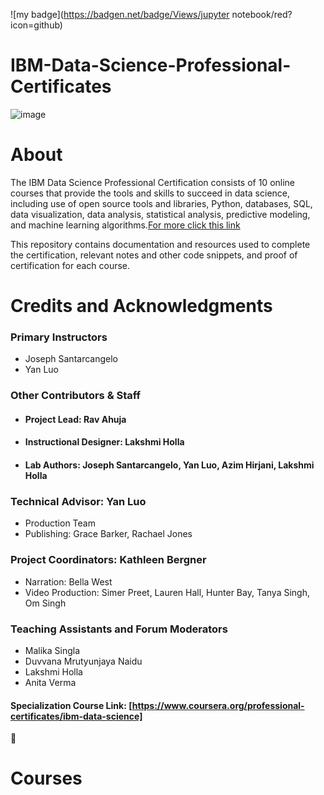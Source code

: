 !\[my badge\](https://badgen.net/badge/Views/jupyter notebook/red?icon=github)

# IBM-Data-Science-Professional-Certificates
![image](https://user-images.githubusercontent.com/112087783/229282047-ad3e19a0-fad1-454d-867e-f2fb59a97b4f.png) 

# About
The IBM Data Science Professional Certification consists of 10 online courses that provide the tools and skills to succeed in data science, including use of open source tools and libraries, Python, databases, SQL, data visualization, data analysis, statistical analysis, predictive modeling, and machine learning algorithms.[For more click this link](https://www.ibm.com/training/badge/data-science-professional-certificate)

This repository contains documentation and resources used to complete the certification, relevant notes and other code snippets, and proof of certification for each course.
# Credits and Acknowledgments
### Primary Instructors
- Joseph Santarcangelo
- Yan Luo
### Other Contributors & Staff 
- #### Project Lead: Rav Ahuja
- #### Instructional Designer: Lakshmi Holla
- #### Lab Authors: Joseph Santarcangelo, Yan Luo, Azim Hirjani, Lakshmi Holla
### Technical Advisor: Yan Luo
- Production Team
- Publishing: Grace Barker, Rachael Jones
### Project Coordinators: Kathleen Bergner
- Narration: Bella West
- Video Production: Simer Preet, Lauren Hall, Hunter Bay, Tanya Singh, Om Singh
### Teaching Assistants and Forum Moderators
- Malika Singla
- Duvvana Mrutyunjaya Naidu
- Lakshmi Holla
- Anita Verma
#### Specialization Course Link: [https://www.coursera.org/professional-certificates/ibm-data-science]
📑
# Courses 



